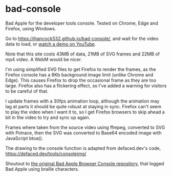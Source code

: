 # bad-console
Bad Apple for the developer tools console. Tested on Chrome, Edge and Firefox, using Windows.

Go to https://jhancock532.github.io/bad-console/, and wait for the video data to load, or [watch a demo on YouTube](https://www.youtube.com/watch?v=sSwQwBgR8pY).

Note that this site costs 43MB of data, 21MB of SVG frames and 22MB of mp4 video. A WebM would be nicer.

I'm using simplified SVG files to get Firefox to render the frames, as the Firefox console has a 8Kb background image limit (unlike Chrome and Edge). This causes Firefox to drop the occasional frame as they are too large. Firefox also has a flickering effect, so I've added a warning for visitors to be careful of that.

I update frames with a 30fps animation loop, although the animation may lag at parts it should be quite robust at staying in sync. Firefox can't seem to play the video when I want it to, so I get Firefox browsers to skip ahead a bit in the video to try and sync up again.

Frames where taken from the source video using ffmpeg,
converted to SVG with Potrace,
then the SVG was converted to Base64 encoded image with JavaScript btoa().

The drawing to the console function is adapted from defaced.dev's code, 
https://defaced.dev/tools/consoleimg/

Shoutout to [the original Bad Apple Browser Console repository](https://github.com/g-otn/bad-apple-browser-console), that logged Bad Apple using braille characters.
